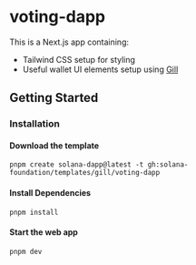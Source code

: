 # voting-dapp

This is a Next.js app containing:

- Tailwind CSS setup for styling
- Useful wallet UI elements setup using [Gill](https://gill.site/)

## Getting Started

### Installation

#### Download the template

```shell
pnpm create solana-dapp@latest -t gh:solana-foundation/templates/gill/voting-dapp
```

#### Install Dependencies

```shell
pnpm install
```

#### Start the web app

```shell
pnpm dev
```
